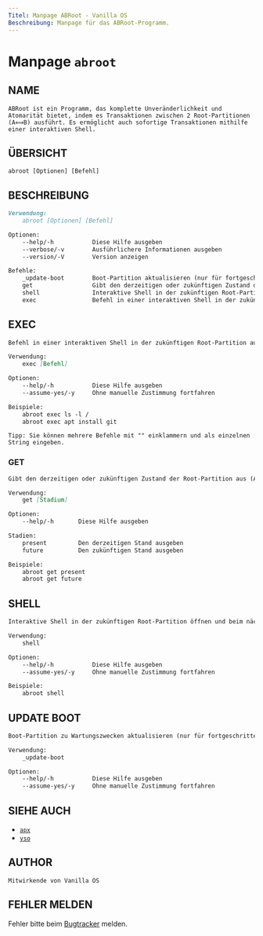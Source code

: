 ```yaml
---
Titel: Manpage ABRoot - Vanilla OS
Beschreibung: Manpage für das ABRoot-Programm.
---
```


# Manpage `abroot`

## NAME

```text
ABRoot ist ein Programm, das komplette Unveränderlichkeit und Atomarität bietet, indem es Transaktionen zwischen 2 Root-Partitionen (A⟺B) ausführt. Es ermöglicht auch sofortige Transaktionen mithilfe einer interaktiven Shell.
```

## ÜBERSICHT

```text
abroot [Optionen] [Befehl]
```

## BESCHREIBUNG

```markdown
Verwendung:
    abroot [Optionen] [Befehl]

Optionen:
    --help/-h           Diese Hilfe ausgeben
    --verbose/-v        Ausführlichere Informationen ausgeben
    --version/-V        Version anzeigen

Befehle:
    _update-boot        Boot-Partition aktualisieren (nur für fortgeschrittene Nutzer)
    get                 Gibt den derzeitigen oder zukünftigen Zustand der Root-Partition aus
    shell               Interaktive Shell in der zukünftigen Root-Partition öffnen und beim nächsten Neustart die Root-Partition wechseln
    exec                Befehl in einer interaktiven Shell in der zukünftigen Root-Partition ausführen und beim nächsten Neustart die Root-Partition wechseln
```

## EXEC

```markdown
Befehl in einer interaktiven Shell in der zukünftigen Root-Partition ausführen und beim nächsten Neustart die Root-Partition wechseln.

Verwendung:
    exec [Befehl]

Optionen:
    --help/-h           Diese Hilfe ausgeben
    --assume-yes/-y     Ohne manuelle Zustimmung fortfahren

Beispiele:
    abroot exec ls -l /
    abroot exec apt install git 
```

```text
Tipp: Sie können mehrere Befehle mit "" einklammern und als einzelnen String eingeben.
```

### GET

```markdown
Gibt den derzeitigen oder zukünftigen Zustand der Root-Partition aus (A oder B).

Verwendung:
    get [Stadium]

Optionen:
    --help/-h       Diese Hilfe ausgeben

Stadien:
    present         Den derzeitigen Stand ausgeben
    future          Den zukünftigen Stand ausgeben

Beispiele:
    abroot get present
    abroot get future
```

## SHELL

```markdown
Interaktive Shell in der zukünftigen Root-Partition öffnen und beim nächsten Neustart die Root-Partition wechseln.

Verwendung:
    shell

Optionen:
    --help/-h           Diese Hilfe ausgeben
    --assume-yes/-y     Ohne manuelle Zustimmung fortfahren

Beispiele:
    abroot shell
```

## UPDATE BOOT

```markdown
Boot-Partition zu Wartungszwecken aktualisieren (nur für fortgeschrittene Nutzer).

Verwendung:
    _update-boot

Optionen:
    --help/-h           Diese Hilfe ausgeben
    --assume-yes/-y     Ohne manuelle Zustimmung fortfahren
```

## SIEHE AUCH

- [`apx`](/docs/apx)
- [`vso`](/docs/vso)

## AUTHOR

```text
Mitwirkende von Vanilla OS
```

## FEHLER MELDEN

Fehler bitte beim [Bugtracker](https://github.com/Vanilla-OS/ABRoot/issues) melden.
